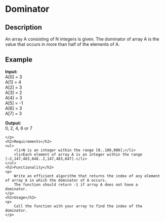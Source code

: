 <!DOCTYPE html>
<html lang="en">
<head>
    <meta charset="UTF-8">
    <meta name="viewport" content="width=device-width, initial-scale=1.0">
    
</head>
<body>
    <h1> Dominator</h1>
    <h2>Description</h2>
    <p>
        An array A consisting of N integers is given. The dominator of array A is the value that occurs in 
        more than half of the elements of A.
    </p>
    <h2>Example</h2>
    <p>
        <strong>Input:</strong><br>
        A[0] = 3 <br>
        A[1] = 4 <br>
        A[2] = 3 <br>
        A[3] = 2 <br>
        A[4] = 3 <br>
        A[5] = -1 <br>
        A[6] = 3 <br>
        A[7] = 3
    </p>
    <p>
        <strong>Output:</strong><br>
        0, 2, 4, 6 or 7

    </p>
    <h2>Requirements</h2>
    <ul>
        <li>N is an integer within the range [0..100,000];</li>
        <li>Each element of array A is an integer within the range [−2,147,483,648..2,147,483,647].</li>
    </ul>
    <h2>Functionality</h2>
    <p>
        Write an efficient algorithm that returns the index of any element of array A in which the dominator of A occurs.
        The function should return -1 if array A does not have a dominator.
    </p>
    <h2>Usage</h2>
    <p>
        Call the function with your array to find the index of the dominator.
    </p>
</body>
</html>
